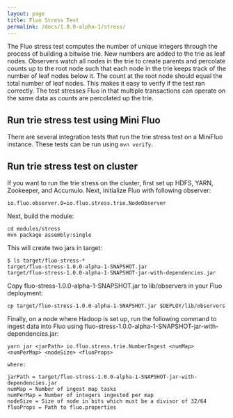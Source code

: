 ```yaml
---
layout: page
title: Fluo Stress Test
permalink: /docs/1.0.0-alpha-1/stress/
---
```


The Fluo stress test computes the number of unique integers 
through the process of building a bitwise trie.  New numbers are added to the trie as
leaf nodes.  Observers watch all nodes in the trie to create parents and percolate
counts up to the root node such that each node in the trie keeps track of the number 
of leaf nodes below it. The count at the root node should equal the total number of
leaf nodes.  This makes it easy to verify if the test ran correctly. The test stresses
Fluo in that multiple transactions can operate on the same data as counts are
percolated up the trie.

Run trie stress test using Mini Fluo
----------------------------------------

There are several integration tests that run the trie stress test on a MiniFluo instance.
These tests can be run using `mvn verify`.

Run trie stress test on cluster
-------------------------------

If you want to run the trie stress on the cluster, first set up HDFS, YARN, Zookeeper, 
and Accumulo. Next, initialize Fluo with following observer:

    io.fluo.observer.0=io.fluo.stress.trie.NodeObserver

Next, build the module:

    cd modules/stress
    mvn package assembly:single

This will create two jars in target:

    $ ls target/fluo-stress-*
    target/fluo-stress-1.0.0-alpha-1-SNAPSHOT.jar  
    target/fluo-stress-1.0.0-alpha-1-SNAPSHOT-jar-with-dependencies.jar

Copy fluo-stress-1.0.0-alpha-1-SNAPSHOT.jar to lib/observers in your Fluo deployment:

    cp target/fluo-stress-1.0.0-alpha-1-SNAPSHOT.jar $DEPLOY/lib/observers

Finally, on a node where Hadoop is set up, run the following command to ingest 
data into Fluo using fluo-stress-1.0.0-alpha-1-SNAPSHOT-jar-with-dependencies.jar:

    yarn jar <jarPath> io.fluo.stress.trie.NumberIngest <numMap> <numPerMap> <nodeSize> <fluoProps>

    where:

    jarPath = target/fluo-stress-1.0.0-alpha-1-SNAPSHOT-jar-with-dependencies.jar
    numMap = Number of ingest map tasks
    numPerMap = Number of integers ingested per map
    nodeSize = Size of node in bits which must be a divisor of 32/64
    fluoProps = Path to fluo.properties

